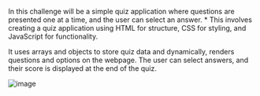 In this challenge will be a simple quiz application  where questions are presented one at a time,
and the user can select an answer. * This involves creating a quiz application using HTML for structure, 
CSS for styling, and JavaScript for functionality. 

It uses arrays and objects to store quiz data and dynamically, renders questions and options on the webpage. 
The user can select answers, and their score is displayed  at the end of the quiz.


![image](https://github.com/Mely97/challenge_quiz_app/assets/67844395/e8d7bdc3-7be2-4697-9d31-d7638a450d62)
